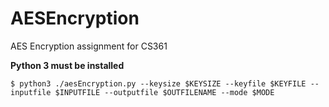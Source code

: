 # AESEncryption
AES Encryption assignment for CS361


**Python 3 must be installed**

```
$ python3 ./aesEncryption.py --keysize $KEYSIZE --keyfile $KEYFILE --inputfile $INPUTFILE --outputfile $OUTFILENAME --mode $MODE
```
